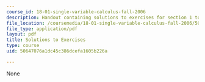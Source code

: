 ```yaml
---
course_id: 18-01-single-variable-calculus-fall-2006
description: Handout containing solutions to exercises for section 1 to 7 of the course.
file_location: /coursemedia/18-01-single-variable-calculus-fall-2006/50647076a1dc45c386dcefa1605b226a_s_solutns_exrcis.pdf
file_type: application/pdf
layout: pdf
title: Solutions to Exercises
type: course
uid: 50647076a1dc45c386dcefa1605b226a

---
```

None